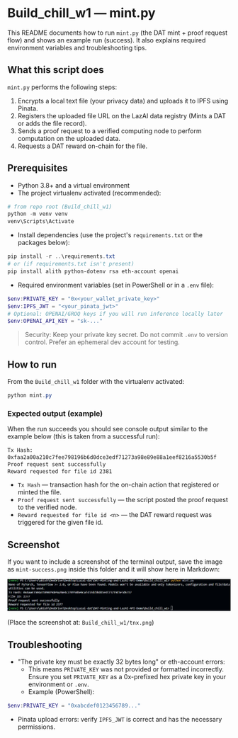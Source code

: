 # Build_chill_w1 — mint.py

This README documents how to run `mint.py` (the DAT mint + proof request flow) and shows an example run (success). It also explains required environment variables and troubleshooting tips.

## What this script does

`mint.py` performs the following steps:

1. Encrypts a local text file (your privacy data) and uploads it to IPFS using Pinata.
2. Registers the uploaded file URL on the LazAI data registry (Mints a DAT or adds the file record).
3. Sends a proof request to a verified computing node to perform computation on the uploaded data.
4. Requests a DAT reward on-chain for the file.

## Prerequisites

- Python 3.8+ and a virtual environment
- The project virtualenv activated (recommended):

```powershell
# from repo root (Build_chill_w1)
python -m venv venv
venv\Scripts\Activate
```

- Install dependencies (use the project's `requirements.txt` or the packages below):

```powershell
pip install -r ..\requirements.txt
# or (if requirements.txt isn't present)
pip install alith python-dotenv rsa eth-account openai
```

- Required environment variables (set in PowerShell or in a `.env` file):

```powershell
$env:PRIVATE_KEY = "0x<your_wallet_private_key>"
$env:IPFS_JWT = "<your_pinata_jwt>"
# Optional: OPENAI/GROQ keys if you will run inference locally later
$env:OPENAI_API_KEY = "sk-..."
```

> Security: Keep your private key secret. Do not commit `.env` to version control. Prefer an ephemeral dev account for testing.

## How to run

From the `Build_chill_w1` folder with the virtualenv activated:

```powershell
python mint.py
```

### Expected output (example)

When the run succeeds you should see console output similar to the example below (this is taken from a successful run):

```
Tx Hash: 0xfaa2a00a210c7fee798196b6d0dce3edf71273a98e89e88a1eef8216a5530b5f
Proof request sent successfully
Reward requested for file id 2381
```

- `Tx Hash` — transaction hash for the on-chain action that registered or minted the file.
- `Proof request sent successfully` — the script posted the proof request to the verified node.
- `Reward requested for file id <n>` — the DAT reward request was triggered for the given file id.

## Screenshot

If you want to include a screenshot of the terminal output, save the image as `mint-success.png` inside this folder and it will show here in Markdown:

![tnx.png](tnx.png)

(Place the screenshot at: `Build_chill_w1/tnx.png`)

## Troubleshooting

- "The private key must be exactly 32 bytes long" or eth-account errors:
  - This means `PRIVATE_KEY` was not provided or formatted incorrectly. Ensure you set `PRIVATE_KEY` as a 0x-prefixed hex private key in your environment or `.env`.
  - Example (PowerShell):

```powershell
$env:PRIVATE_KEY = "0xabcdef0123456789..."
```

- Pinata upload errors: verify `IPFS_JWT` is correct and has the necessary permissions.

